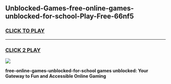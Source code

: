 
## Unblocked-Games-free-online-games-unblocked-for-school-Play-Free-66nf5
<h3>
<a href="https://premium76.site?title=free-online-games-unblocked-for-school&ref=21A">CLICK TO PLAY</a></h3>
<hr>

<h3>
<a href="https://premium76.site?title=free-online-games-unblocked-for-school&ref=21A">CLICK 2 PLAY</a>
  
</h3>

<a href="https://premium76.site?title=free-online-games-unblocked-for-school&ref=21A"><img src="https://clearcache.store/games.png"></a>


**free-online-games-unblocked-for-school games unblocked: Your Gateway to Fun and Accessible Online Gaming**

